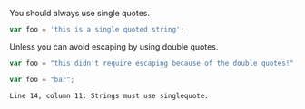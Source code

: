 You should always use single quotes.

```js
var foo = 'this is a single quoted string';
```

Unless you can avoid escaping by using double quotes.

```js
var foo = "this didn't require escaping because of the double quotes!";
```

```js
var foo = "bar";
```
```output
Line 14, column 11: Strings must use singlequote.
```
